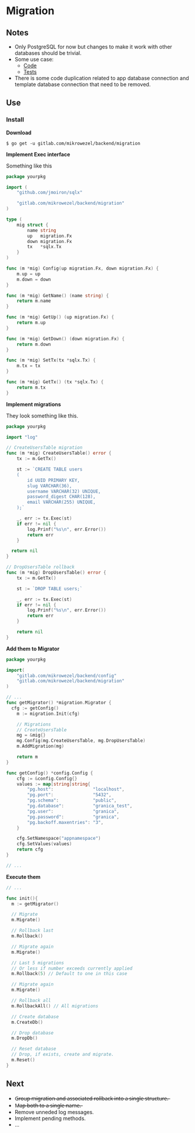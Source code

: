 # Migration

## Notes
* Only PostgreSQL for now but changes to make it work with other databases should be trivial.
* Some use case:
  * [Code](https://github.com/adrianpk/granica/tree/master/internal/migration)
  * [Tests](https://github.com/adrianpk/granica/blob/4fc686ccdce83aaf32d4d51c9b91b657f0753c56/internal/repo/user_test.go#L70)
* There is some code duplication related to app database connection and template database connection that need to be removed.


## Use
### Install

**Download**
```shell
$ go get -u gitlab.com/mikrowezel/backend/migration
```

**Implement Exec interface**

Something like this
```go
package yourpkg

import (
	"github.com/jmoiron/sqlx"

	"gitlab.com/mikrowezel/backend/migration"
)

type (
	mig struct {
		name string
		up   migration.Fx
		down migration.Fx
		tx   *sqlx.Tx
	}
)

func (m *mig) Config(up migration.Fx, down migration.Fx) {
	m.up = up
	m.down = down
}

func (m *mig) GetName() (name string) {
	return m.name
}

func (m *mig) GetUp() (up migration.Fx) {
	return m.up
}

func (m *mig) GetDown() (down migration.Fx) {
	return m.down
}

func (m *mig) SetTx(tx *sqlx.Tx) {
	m.tx = tx
}

func (m *mig) GetTx() (tx *sqlx.Tx) {
	return m.tx
}
```

**Implement migrations**

They look something like this.
```go
package yourpkg

import "log"

// CreateUsersTable migration
func (m *mig) CreateUsersTable() error {
	tx := m.GetTx()

	st := `CREATE TABLE users
	(
		id UUID PRIMARY KEY,
		slug VARCHAR(36),
		username VARCHAR(32) UNIQUE,
		password_digest CHAR(128),
		email VARCHAR(255) UNIQUE,
	);`

	_, err := tx.Exec(st)
	if err != nil {
		log.Prinf("%s\n", err.Error())
		return err
	}

  return nil
}

// DropUsersTable rollback
func (m *mig) DropUsersTable() error {
	tx := m.GetTx()

	st := `DROP TABLE users;`

	_, err := tx.Exec(st)
	if err != nil {
		log.Prinf("%s\n", err.Error())
		return err
	}

	return nil
}
```

**Add them to Migrator**

```go
package yourpkg

import(
	"gitlab.com/mikrowezel/backend/config"
	"gitlab.com/mikrowezel/backend/migration"
)

// ...
func getMigrator() *migration.Migrator {
  cfg := getConfig()
	m := migration.Init(cfg)

	// Migrations
	// CreateUsersTable
	mg = &mig{}
	mg.Config(mg.CreateUsersTable, mg.DropUsersTable)
	m.AddMigration(mg)

	return m
}

func getConfig() *config.Config {
	cfg := &config.Config{}
	values := map[string]string{
		"pg.host":               "localhost",
		"pg.port":               "5432",
		"pg.schema":             "public",
		"pg.database":           "granica_test",
		"pg.user":               "granica",
		"pg.password":           "granica",
		"pg.backoff.maxentries": "3",
	}

	cfg.SetNamespace("appnamespace")
	cfg.SetValues(values)
	return cfg
}

// ...
```

**Execute them**
```go
// ...

func init(){
  m := getMigrator()

  // Migrate
  m.Migrate()

  // Rollback last
  m.Rollback()

  // Migrate again
  m.Migrate()

  // Last 5 migrations
  // Or less if number exceeds currently applied
  m.Rollback(5) // Default to one in this case

  // Migrate again
  m.Migrate()

  // Rollback all
  m.RollbackAll() // All migrations

  // Create database
  m.CreateDb()

  // Drop database
  m.DropDb()

  // Reset database
  // Drop, if exists, create and migrate.
  m.Reset()
}

```

## Next
* G̶r̶o̶u̶p̶ ̶m̶i̶g̶r̶a̶t̶i̶o̶n̶ ̶a̶n̶d̶ ̶a̶s̶s̶o̶c̶i̶a̶t̶e̶d̶ ̶r̶o̶l̶l̶b̶a̶c̶k̶ ̶i̶n̶t̶o̶ ̶a̶ ̶s̶i̶n̶g̶l̶e̶ ̶s̶t̶r̶u̶c̶t̶u̶r̶e̶.̶
* M̶a̶p̶ ̶b̶o̶t̶h̶ ̶t̶o̶ ̶a̶ ̶s̶i̶n̶g̶l̶e̶ ̶n̶a̶m̶e̶.̶
* Remove unneded log messages.
* Implement pending methods.
* ...
